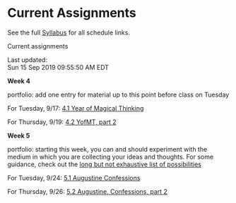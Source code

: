 # Current Assignments

See the full [Syllabus](syllabus) for all schedule links.

Current assignments 

Last updated:  
Sun 15 Sep 2019 09:55:50 AM EDT


**Week 4**

portfolio: add one entry for material up to this point before class on Tuesday

For Tuesday, 9/17: [4.1 Year of Magical Thinking](classes/4_1)

For Thursday, 9/19: [4.2 YofMT, part 2](classes/4_2)

**Week 5**

portfolio: starting this week, you can and should experiment with the medium in which you are collecting your ideas and thoughts. For some guidance, check out the [long but not exhaustive list of possibilities](writingoptions)

For Tuesday, 9/24: [5.1 Augustine Confessions](classes/5_1)

For Thursday, 9/26: [5.2 Augustine, Confessions, part 2](classes/5_2)
